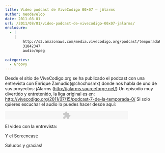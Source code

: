 ```yaml
---
title: Video podcast de ViveCodigo 00×07 – jAlarms
author: neodevelop
date: 2011-08-01
url: /2011/08/01/video-podcast-de-vivecodigo-00x07-jalarms/
enclosure:
  - |
    |
        http://s3.amazonaws.com/media.vivecodigo.org/podcast/temporada0/ViveCodigo00x07_a.mp3
        31842347
        audio/mpeg
        
categories:
  - Groovy
---
```

Desde el sitio de ViveCodigo.org se ha publicado el podcast con una entrevista con Enrique Zamudio(@chochosmx) donde nos habla de uno de sus proyectos: jAlarms (http://jalarms.sourceforge.net/) Un episodio muy divertido y entretenido, la liga original es en: http://vivecodigo.org/2011/07/15/podcast-7-de-la-temporada-0/ Si solo quieres escuchar el audio lo puedes hacer desde aqu&iacute;:

<embed flashvars='audioUrl=http://s3.amazonaws.com/media.vivecodigo.org/podcast/temporada0/ViveCodigo00x07_a.mp3' height='27' quality='best' src='http://www.google.com/reader/ui/3523697345-audio-player.swf' type='application/x-shockwave-flash' width='400'>
</embed>

El&nbsp;video con la entrevista:



Y el Screencast:



Saludos y gracias!<!--break-->